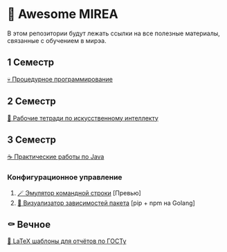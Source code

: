 # 🧬 Awesome MIREA
В этом репозитории будут лежать ссылки на все полезные материалы, связанные с обучением в мирэа.

## 1 Семестр

[💀 Процедурное программирование](https://github.com/burenotti/procedural-workshop)

## 2 Семестр

[🤖 Рабочие тетради по искусственному интеллекту](https://github.com/burenotti/ai-semester-2)

## 3 Семестр

[☕️ Практические работы по Java](https://github.com/burenotti/java-workshop)

### Конфигурационное управление
1. [🪄 Эмулятор командной строки](https://github.com/burenotti/vshell) [Превью]
1. [🔁 Визуализатор зависимостей пакета](https://github.com/burenotti/depviz) [pip + npm на Golang]

## ⚰️ Вечное

[🧻 LaTeX шаблоны для отчётов по ГОСТу](https://github.com/synalice/LaTeX-MIREA-Template)
